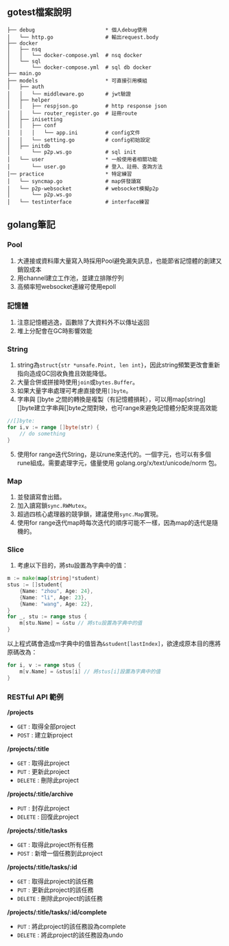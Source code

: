 ## gotest檔案說明

```
├── debug                       * 個人debug使用
│   └── http.go                 # 輸出request.body
├── docker
│   ├── nsq
│   │   └── docker-compose.yml  # nsq docker
│   └── sql
│       └── docker-compose.yml  # sql db docker
├── main.go
├── models                      * 可直接引用模組
│   ├── auth
│   │   └── middleware.go       # jwt驗證
│   ├── helper
│   │   ├── respjson.go         # http response json
│   │   └── router_register.go  # 註冊route
│   ├── inisetting 
│   │   ├── conf
│   │   │   └── app.ini         # config文件
│   │   └── setting.go          # config初始設定
│   ├── initdb                  
│       └── p2p.ws.go           # sql init
│   └── user                    * 一般使用者相關功能
│       └── user.go             # 登入、註冊、查詢方法
│── practice                    * 特定練習
│   └── syncmap.go              # map併發讀寫
│   └── p2p-websocket           # websocket模擬p2p
│       └── p2p.ws.go 
│   └── testinterface           # interface練習            
```


## golang筆記

### Pool

1. 大連接或資料庫大量寫入時採用Pool避免漏失訊息，也能節省記憶體的創建又銷毀成本
2. 用channel建立工作池，並建立排隊佇列
3. 高頻率短websocket連線可使用epoll

### 記憶體

1. 注意記憶體逃逸，函數除了大資料外不以傳址返回
2. 堆上分配會在GC時影響效能

### String

1. string為`struct{str *unsafe.Point, len int}`，因此string頻繁更改會重新指向造成GC回收負擔且效能降低。
2. 大量合併或拼接時使用`join`或`bytes.Buffer`。
3. 如果大量字串處理可考慮直接使用`[]byte`。
4. 字串與 []byte 之間的轉換是複製（有記憶體損耗），可以用map[string] []byte建立字串與[]byte之間對映，也可range來避免記憶體分配來提高效能
```go
//[]byte: 
for i,v := range []byte(str) {
    // do something
}
```
5. 使用for range迭代String，是以rune來迭代的。一個字元，也可以有多個rune組成。需要處理字元，儘量使用 golang.org/x/text/unicode/norm 包。

### Map

1. 並發讀寫會出錯。
2. 加入讀寫鎖`sync.RWMutex`。
3. 超過四核心處理器的競爭鎖，建議使用`sync.Map`實現。
4. 使用for range迭代map時每次迭代的順序可能不一樣，因為map的迭代是隨機的。


### Slice

1. 考慮以下目的，將stu設置為字典中的值：
```go
m := make(map[string]*student)
stus := []student{
    {Name: "zhou", Age: 24},
    {Name: "li", Age: 23},
    {Name: "wang", Age: 22},
}
for _, stu := range stus {
    m[stu.Name] = &stu // 將stu設置為字典中的值
}
```
以上程式碼會造成m字典中的值皆為`&student[lastIndex]`，欲達成原本目的應將原碼改為：
```go
for i, v := range stus {
    m[v.Name] = &stus[i] // 將stus[i]設置為字典中的值
}
```

### RESTful API 範例

**/projects**
* `GET` : 取得全部project
* `POST` : 建立新project

**/projects/:title**
* `GET` : 取得此project
* `PUT` : 更新此project
* `DELETE` : 刪除此project

**/projects/:title/archive**  
* `PUT` : 封存此project
* `DELETE` : 回復此project

**/projects/:title/tasks**  
* `GET` : 取得此project所有任務
* `POST` : 新增一個任務到此project

**/projects/:title/tasks/:id**
* `GET` : 取得此project的該任務
* `PUT` : 更新此project的該任務
* `DELETE` : 刪除此project的該任務

**/projects/:title/tasks/:id/complete**
* `PUT` : 將此project的該任務設為complete
* `DELETE` : 將此project的該任務設為undo